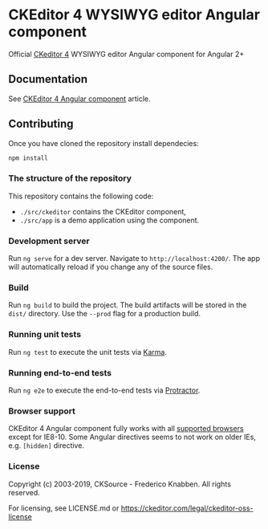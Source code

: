 # CKEditor 4 WYSIWYG editor Angular component

Official [CKeditor 4](https://ckeditor.com/ckeditor-4/) WYSIWYG editor Angular component for Angular 2+

## Documentation

See [CKEditor 4 Angular component](https://ckeditor.com/docs/ckeditor4/latest/guide/dev_angular.html) article.

## Contributing

Once you have cloned the repository install dependecies:

```bash
npm install
```

### The structure of the repository

This repository contains the following code:

* `./src/ckeditor` contains the CKEditor component,
* `./src/app` is a demo application using the component.

### Development server

Run `ng serve` for a dev server. Navigate to `http://localhost:4200/`. The app will automatically reload if you change any of the source files.

### Build

Run `ng build` to build the project. The build artifacts will be stored in the `dist/` directory. Use the `--prod` flag for a production build.

### Running unit tests

Run `ng test` to execute the unit tests via [Karma](https://karma-runner.github.io).

### Running end-to-end tests

Run `ng e2e` to execute the end-to-end tests via [Protractor](http://www.protractortest.org/).

### Browser support

CKEditor 4 Angular component fully works with all [supported browsers](https://ckeditor.com/docs/ckeditor4/latest/guide/dev_browsers.html#officially-supported-browsers) except for IE8-10. Some Angular directives seems to not work on older IEs, e.g. `[hidden]` directive.

### License
Copyright (c) 2003-2019, CKSource - Frederico Knabben. All rights reserved.

For licensing, see LICENSE.md or https://ckeditor.com/legal/ckeditor-oss-license
